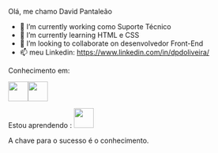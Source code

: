 Olá, me chamo David Pantaleão 

- 🔭 I’m currently working como Suporte Técnico
- 🌱 I’m currently learning  HTML e CSS
- 👯 I’m looking to collaborate on  desenvolvedor Front-End
- 📫  meu Linkedin: https://www.linkedin.com/in/dpdoliveira/  

Conhecimento em:

<img src="https://cdn.jsdelivr.net/gh/devicons/devicon/icons/css3/css3-original.svg" width="40" height="40 "/><img src="https://cdn.jsdelivr.net/gh/devicons/devicon/icons/html5/html5-original.svg" width="40" height="40"/>

Estou aprendendo :
<img src="https://cdn.jsdelivr.net/gh/devicons/devicon/icons/python/python-original.svg" width="40" height="40"/>

A chave para o sucesso é o conhecimento. 
